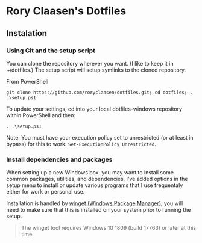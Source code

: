 # Rory Claasen's Dotfiles

## Instalation

### Using Git and the setup script

You can clone the repository wherever you want. (I like to keep it in ~\dotfiles.) The setup script will setup symlinks to the cloned repository.

From PowerShell

```posh
git clone https://github.com/roryclaasen/dotfiles.git; cd dotfiles; . .\setup.ps1
```

To update your settings, cd into your local dotfiles-windows repository within PowerShell and then:

```posh
. .\setup.ps1
```

Note: You must have your execution policy set to unrestricted (or at least in bypass) for this to work: `Set-ExecutionPolicy Unrestricted`.

### Install dependencies and packages

When setting up a new Windows box, you may want to install some common packages, utilities, and dependencies.
I've added options in the setup menu to install or update various programs that I use frequentaly either for work or personal use.

Installation is handled by [winget (Windows Package Manager)](https://github.com/microsoft/winget-cli), you will need to make sure that this is installed on your system prior to running the setup.

> The winget tool requires Windows 10 1809 (build 17763) or later at this time.
